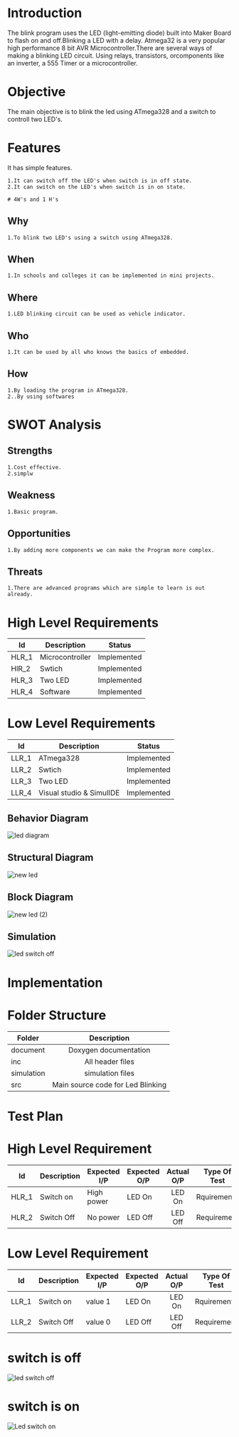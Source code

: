 # Introduction
   The blink program uses the LED (light-emitting diode) built into Maker Board to flash on and off.Blinking a LED with a delay. Atmega32 is a very popular high performance 8 bit AVR Microcontroller.There are several ways of making a blinking LED circuit. Using relays, transistors, orcomponents like an inverter, a 555 Timer or a microcontroller.

# Objective
   The main objective is to blink the led using ATmega328 and a switch to controll two LED's.
   
# Features
   It has simple features.
       
    1.It can switch off the LED's when switch is in off state.
    2.It can switch on the LED's when switch is in on state.
    
    # 4W's and 1 H's
   ## Why
    1.To blink two LED's using a switch using ATmega328.
    
   ## When
    1.In schools and colleges it can be implemented in mini projects.
    
   ## Where
    1.LED blinking circuit can be used as vehicle indicator.
    
   ## Who
    1.It can be used by all who knows the basics of embedded.
    
   ## How
    1.By loading the program in ATmega328.
    2..By using softwares
    
   # SWOT Analysis
    
   ## Strengths
    1.Cost effective.
    2.simplw
    
   ## Weakness
    1.Basic program.
    
   ## Opportunities
    1.By adding more components we can make the Program more complex.
    
   ## Threats
    1.There are advanced programs which are simple to learn is out already.
    
# High Level Requirements
| Id    	| Description     	| Status      	|
|-------	|-----------------	|-------------	|
| HLR_1 	| Microcontroller 	| Implemented 	|
| HlR_2 	| Swtich          	| Implemented 	|
| HLR_3 	| Two LED         	| Implemented 	|
| HLR_4 	| Software        	| Implemented 	|

# Low Level Requirements
| Id    	| Description              	| Status      	|
|-------	|--------------------------	|-------------	|
| LLR_1 	| ATmega328                	| Implemented 	|
| LLR_2 	| Swtich                   	| Implemented 	|
| LLR_3 	| Two LED                  	| Implemented 	|
| LLR_4 	| Visual studio & SimulIDE 	| Implemented 	|

## Behavior Diagram
![led diagram](https://user-images.githubusercontent.com/94593380/144365190-76d6a75a-51a4-4a40-847f-9524214d2ff9.jpg)

## Structural Diagram
![new led](https://user-images.githubusercontent.com/94593380/144365319-57aea20f-ec65-4a58-8dee-66065f649d5c.jpg)

## Block Diagram
![new led (2)](https://user-images.githubusercontent.com/94593380/144367291-f8aca814-e73a-44d1-9df0-c49f7c53807c.jpg)

## Simulation
![led switch off](https://user-images.githubusercontent.com/94593380/144378910-61bc68ec-02ab-4931-b12d-ebf28b4608ec.JPG)


# Implementation
# Folder Structure
| Folder   |      Description     |
|----------|:-------------:|
| document | Doxygen documentation |
| inc | All header files |
| simulation | simulation files |
| src | Main source code for Led Blinking |

# Test Plan
# High Level Requirement
| Id    	| Description 	| Expected I/P 	| Expected O/P 	| Actual O/P 	| Type Of Test 	|
|-------	|-------------	|--------------	|--------------	|:----------:	|--------------	|
| HLR_1 	| Switch on   	| High power   	| LED On       	| LED On     	| Rquirement   	|
| HLR_2 	| Switch Off  	| No power     	| LED Off      	| LED Off    	| Requirement  	|
# Low Level Requirement
| Id    	| Description 	| Expected I/P 	| Expected O/P 	| Actual O/P 	| Type Of Test 	|
|-------	|-------------	|--------------	|--------------	|:----------:	|--------------	|
| LLR_1 	| Switch on   	| value 1      	| LED On       	| LED On     	| Rquirement   	|
| LLR_2 	| Switch Off  	| value 0      	| LED Off      	| LED Off    	| Requirement  	|

# switch is off
![led switch off](https://user-images.githubusercontent.com/94593380/144379048-62fa4b7e-5722-44ab-b5d0-c097eed97d9b.JPG)

# switch is on
![Led switch on](https://user-images.githubusercontent.com/94593380/144379099-8bac7d08-0dd9-43c7-8354-f10a931d9aa2.JPG)


